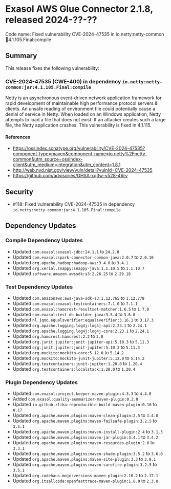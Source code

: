 # Exasol AWS Glue Connector 2.1.8, released 2024-??-??

Code name: Fixed vulnerability CVE-2024-47535 in io.netty:netty-common:jar:4.1.105.Final:compile

## Summary

This release fixes the following vulnerability:

### CVE-2024-47535 (CWE-400) in dependency `io.netty:netty-common:jar:4.1.105.Final:compile`
Netty is an asynchronous event-driven network application framework for rapid development of maintainable high performance protocol servers & clients. An unsafe reading of environment file could potentially cause a denial of service in Netty. When loaded on an Windows application, Netty attempts to load a file that does not exist. If an attacker creates such a large file, the Netty application crashes. This vulnerability is fixed in 4.1.115.
#### References
* https://ossindex.sonatype.org/vulnerability/CVE-2024-47535?component-type=maven&component-name=io.netty%2Fnetty-common&utm_source=ossindex-client&utm_medium=integration&utm_content=1.8.1
* http://web.nvd.nist.gov/view/vuln/detail?vulnId=CVE-2024-47535
* https://github.com/advisories/GHSA-xq3w-v528-46rv

## Security

* #118: Fixed vulnerability CVE-2024-47535 in dependency `io.netty:netty-common:jar:4.1.105.Final:compile`

## Dependency Updates

### Compile Dependency Updates

* Updated `com.exasol:exasol-jdbc:24.1.1` to `24.2.0`
* Updated `com.exasol:spark-connector-common-java:2.0.7` to `2.0.10`
* Updated `org.apache.hadoop:hadoop-aws:3.4.0` to `3.4.1`
* Updated `org.xerial.snappy:snappy-java:1.1.10.5` to `1.1.10.7`
* Updated `software.amazon.awssdk:s3:2.26.25` to `2.29.18`

### Test Dependency Updates

* Updated `com.amazonaws:aws-java-sdk-s3:1.12.765` to `1.12.778`
* Updated `com.exasol:exasol-testcontainers:7.1.0` to `7.1.1`
* Updated `com.exasol:hamcrest-resultset-matcher:1.6.5` to `1.7.0`
* Updated `com.exasol:test-db-builder-java:3.5.4` to `3.6.0`
* Updated `nl.jqno.equalsverifier:equalsverifier:3.16.1` to `3.17.3`
* Updated `org.apache.logging.log4j:log4j-api:2.23.1` to `2.24.1`
* Updated `org.apache.logging.log4j:log4j-core:2.23.1` to `2.24.1`
* Updated `org.hamcrest:hamcrest:2.2` to `3.0`
* Updated `org.junit.jupiter:junit-jupiter-api:5.10.3` to `5.11.3`
* Updated `org.junit.jupiter:junit-jupiter:5.10.3` to `5.11.3`
* Updated `org.mockito:mockito-core:5.12.0` to `5.14.2`
* Updated `org.mockito:mockito-junit-jupiter:5.12.0` to `5.14.2`
* Updated `org.testcontainers:junit-jupiter:1.20.0` to `1.20.4`
* Updated `org.testcontainers:localstack:1.20.0` to `1.20.4`

### Plugin Dependency Updates

* Updated `com.exasol:project-keeper-maven-plugin:4.3.3` to `4.4.0`
* Added `com.exasol:quality-summarizer-maven-plugin:0.2.0`
* Updated `io.github.zlika:reproducible-build-maven-plugin:0.16` to `0.17`
* Updated `org.apache.maven.plugins:maven-clean-plugin:2.5` to `3.4.0`
* Updated `org.apache.maven.plugins:maven-failsafe-plugin:3.2.5` to `3.5.1`
* Updated `org.apache.maven.plugins:maven-install-plugin:2.4` to `3.1.3`
* Updated `org.apache.maven.plugins:maven-jar-plugin:3.4.1` to `3.4.2`
* Updated `org.apache.maven.plugins:maven-resources-plugin:2.6` to `3.3.1`
* Updated `org.apache.maven.plugins:maven-shade-plugin:3.5.2` to `3.6.0`
* Updated `org.apache.maven.plugins:maven-site-plugin:3.3` to `3.9.1`
* Updated `org.apache.maven.plugins:maven-surefire-plugin:3.2.5` to `3.5.1`
* Updated `org.codehaus.mojo:versions-maven-plugin:2.16.2` to `2.17.1`
* Updated `org.itsallcode:openfasttrace-maven-plugin:1.8.0` to `2.3.0`
